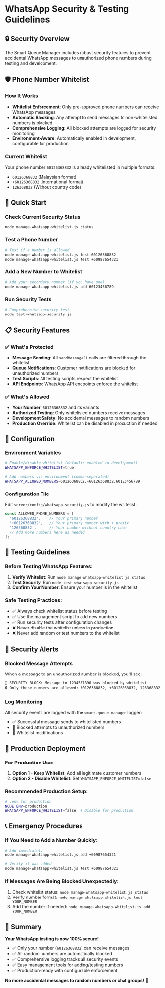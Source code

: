 # WhatsApp Security & Testing Guidelines

## 🔒 Security Overview

The Smart Queue Manager includes robust security features to prevent accidental WhatsApp messages to unauthorized phone numbers during testing and development.

## 🛡️ Phone Number Whitelist

### How It Works
- **Whitelist Enforcement**: Only pre-approved phone numbers can receive WhatsApp messages
- **Automatic Blocking**: Any attempt to send messages to non-whitelisted numbers is blocked
- **Comprehensive Logging**: All blocked attempts are logged for security monitoring
- **Environment-Aware**: Automatically enabled in development, configurable for production

### Current Whitelist
Your phone number `60126368832` is already whitelisted in multiple formats:
- `60126368832` (Malaysian format)
- `+60126368832` (International format)
- `126368832` (Without country code)

## 🚀 Quick Start

### Check Current Security Status
```bash
node manage-whatsapp-whitelist.js status
```

### Test a Phone Number
```bash
# Test if a number is allowed
node manage-whatsapp-whitelist.js test 60126368832
node manage-whatsapp-whitelist.js test +60987654321
```

### Add a New Number to Whitelist
```bash
# Add your secondary number (if you have one)
node manage-whatsapp-whitelist.js add 60123456789
```

### Run Security Tests
```bash
# Comprehensive security test
node test-whatsapp-security.js
```

## 📋 Security Features

### ✅ What's Protected
- **Message Sending**: All `sendMessage()` calls are filtered through the whitelist
- **Queue Notifications**: Customer notifications are blocked for unauthorized numbers
- **Test Scripts**: All testing scripts respect the whitelist
- **API Endpoints**: WhatsApp API endpoints enforce the whitelist

### ✅ What's Allowed
- **Your Number**: `60126368832` and its variants
- **Authorized Testing**: Only whitelisted numbers receive messages
- **Development Safety**: No accidental messages to random numbers
- **Production Override**: Whitelist can be disabled in production if needed

## 🔧 Configuration

### Environment Variables
```bash
# Enable/disable whitelist (default: enabled in development)
WHATSAPP_ENFORCE_WHITELIST=true

# Add numbers via environment (comma-separated)
WHATSAPP_ALLOWED_NUMBERS=60126368832,+60126368832,60123456789
```

### Configuration File
Edit `server/config/whatsapp-security.js` to modify the whitelist:

```javascript
const ALLOWED_PHONE_NUMBERS = [
  '60126368832',    // Your primary number
  '+60126368832',   // Your primary number with + prefix
  '126368832',      // Your number without country code
  // Add more numbers here as needed
];
```

## 🧪 Testing Guidelines

### Before Testing WhatsApp Features:
1. **Verify Whitelist**: Run `node manage-whatsapp-whitelist.js status`
2. **Test Security**: Run `node test-whatsapp-security.js`
3. **Confirm Your Number**: Ensure your number is in the whitelist

### Safe Testing Practices:
- ✅ Always check whitelist status before testing
- ✅ Use the management script to add new numbers
- ✅ Run security tests after configuration changes
- ❌ Never disable the whitelist unless in production
- ❌ Never add random or test numbers to the whitelist

## 🚨 Security Alerts

### Blocked Message Attempts
When a message to an unauthorized number is blocked, you'll see:

```
🚫 SECURITY BLOCK: Message to 1234567890 was blocked by whitelist
🔒 Only these numbers are allowed: 60126368832, +60126368832, 126368832
```

### Log Monitoring
All security events are logged with the `smart-queue-manager` logger:
- ✅ Successful message sends to whitelisted numbers
- 🚫 Blocked attempts to unauthorized numbers
- 📱 Whitelist modifications

## 🔄 Production Deployment

### For Production Use:
1. **Option 1 - Keep Whitelist**: Add all legitimate customer numbers
2. **Option 2 - Disable Whitelist**: Set `WHATSAPP_ENFORCE_WHITELIST=false`

### Recommended Production Setup:
```bash
# .env for production
NODE_ENV=production
WHATSAPP_ENFORCE_WHITELIST=false  # Disable for production
```

## 📞 Emergency Procedures

### If You Need to Add a Number Quickly:
```bash
# Add immediately
node manage-whatsapp-whitelist.js add +60987654321

# Verify it was added
node manage-whatsapp-whitelist.js test +60987654321
```

### If Messages Are Being Blocked Unexpectedly:
1. Check whitelist status: `node manage-whatsapp-whitelist.js status`
2. Verify number format: `node manage-whatsapp-whitelist.js test YOUR_NUMBER`
3. Add the number if needed: `node manage-whatsapp-whitelist.js add YOUR_NUMBER`

## 🎯 Summary

**Your WhatsApp testing is now 100% secure!**

- ✅ Only your number (`60126368832`) can receive messages
- ✅ All random numbers are automatically blocked
- ✅ Comprehensive logging tracks all security events
- ✅ Easy management tools for adding/testing numbers
- ✅ Production-ready with configurable enforcement

**No more accidental messages to random numbers or chat groups!** 🎉 